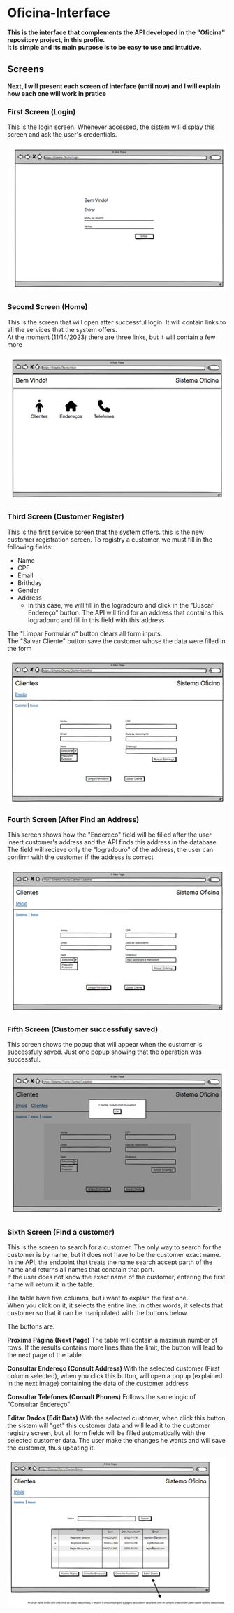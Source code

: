 # Oficina-Interface

**This is the interface that complements the API developed in the "Oficina" repository project, in this profile.  
It is simple and its main purpose is to be easy to use and intuitive.**

## Screens

**Next, I will present each screen of interface (until now) and I will explain how each one will work in pratice**

### First Screen (Login)

This is the login screen. Whenever accessed, the sistem will display this screen and ask the user's credentials.

!["Login Screen"](/src/README_images/Login.png)

### Second Screen (Home)

This is the screen that will open after successful login. It will contain links to all the services that the system offers.  
At the moment (11/14/2023) there are three links, but it will contain a few more

!['Home screen'](/src/README_images/Inicial.png)

### Third Screen (Customer Register)

This is the first service screen that the system offers. this is the new customer registration screen. To registry a customer, we must fill in the following fields:
- Name
- CPF
- Email
- Brithday
- Gender
- Address
  - In this case, we will fill in the logradouro and click in the "Buscar Endereço" button.
    The API will find for an address that contains this logradouro and fill in this field with this address

The "Limpar Formulário" button clears all form inputs.  
The "Salvar Cliente" button save the customer whose the data were filled in the form

!['Customer Registry'](/src/README_images/Cadastrar%20Clientes.png)

### Fourth Screen (After Find an Address)

This screen shows how the "Endereco" field will be filled after the user insert customer's address and the API finds this address in the database.  
The field will recieve only the "logradouro" of the address, the user can confirm with the customer if the address is correct

!['After Find an Address'](/src/README_images/Pós%20busca%20de%20endereço.png)

### Fifth Screen (Customer successfuly saved)

This screen shows the popup that will appear when the customer is successfuly saved. Just one popup showing that the operation was successful.

!['Customer successfuly saved'](/src/README_images/Cliente%20salvo%20com%20sucesso.png)

### Sixth Screen (Find a customer)

This is the screen to search for a customer. The only way to search for the customer is by name, but it does not have to be the customer exact name.  
In the API, the endpoint that treats the name search accept parth of the name and returns all names that conatain that part.  
If the user does not know the exact name of the customer, entering the first name will return it in the table.

The table have five columns, but i want to explain the first one.  
When you click on it, it selects the entire line. In other words, it selects that customer so that it can be manipulated with the buttons below.

The buttons are:

**Proxima Página (Next Page)**
The table will contain a maximun number of rows. If the results contains more lines than the limit, the button will lead to the next page of the table.

**Consultar Endereço (Consult Address)**
With the selected customer (First column selected), when you click this button, will open a popup (explained in the next image) containing the data of the customer address

**Consultar Telefones (Consult Phones)**
Follows the same logic of "Consultar Endereço"

**Editar Dados (Edit Data)**
With the selected customer, when click this button, the sistem will "get" this customer data and will lead it to the customer registry screen, but all form fields will be filled automatically
with the selected customer data. The user make the changes he wants and will save the customer, thus updating it.

!['Find a customer'](/src/README_images/Buscar%20clientes.png)